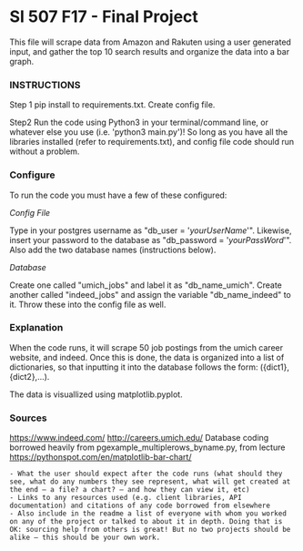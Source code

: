 # SI 507 F17 - Final Project

This file will scrape data from Amazon and Rakuten using a user generated input, and gather the top 10 search results and organize the data into a bar graph. 

### INSTRUCTIONS
Step 1
pip install to requirements.txt. Create config file.

Step2
Run the code using Python3 in your terminal/command line, or whatever else you use (i.e. 'python3 main.py')! So long as you have all the libraries installed (refer to requirements.txt), and config file code should run without a problem. 

### Configure
To run the code you must have a few of these configured:

_Config File_

Type in your postgres username as "db_user = '_yourUserName_'". Likewise, insert your password to the database as "db_password = '_yourPassWord_'". Also add the two database names (instructions below).

_Database_

Create one called "umich_jobs" and label it as "db_name_umich". Create another called "indeed_jobs" and assign the variable "db_name_indeed" to it. Throw these into the config file as well.

### Explanation
When the code runs, it will scrape 50 job postings from the umich career website, and indeed. Once this is done, the data is organized into a list of dictionaries, so that inputting it into the database follows the form: ({dict1},{dict2},...).

The data is visuallized using matplotlib.pyplot. 


### Sources
https://www.indeed.com/
http://careers.umich.edu/
Database coding borrowed heavily from pgexample_multiplerows_byname.py, from lecture
https://pythonspot.com/en/matplotlib-bar-chart/


    - What the user should expect after the code runs (what should they see, what do any numbers they see represent, what will get created at the end — a file? a chart? — and how they can view it, etc)
    - Links to any resources used (e.g. client libraries, API documentation) and citations of any code borrowed from elsewhere
    - Also include in the readme a list of everyone with whom you worked on any of the project or talked to about it in depth. Doing that is OK: sourcing help from others is great! But no two projects should be alike — this should be your own work.
